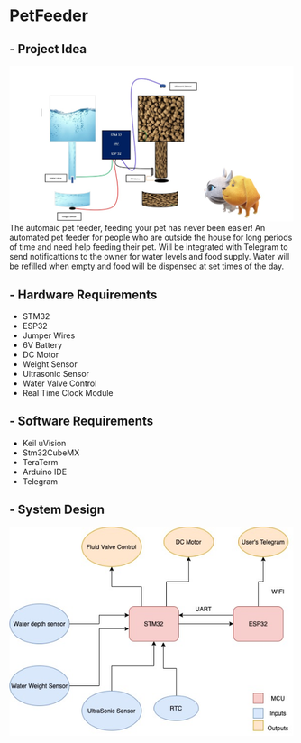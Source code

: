 # PetFeeder
## - Project Idea
![alt text](https://raw.githubusercontent.com/marwanH1998/PetFeeder/main/WhatsApp%20Image%202021-11-17%20at%206.51.38%20PM.jpeg)
The automaic pet feeder, feeding your pet has never been easier!
An automated pet feeder for people who are outside the house for long periods of time and need help feeding their pet.
Will be integrated with Telegram to send notificattions to the owner for water levels and food supply.
Water will be refilled when empty and food will be dispensed at set times of the day.
## - Hardware Requirements
- STM32
- ESP32
- Jumper Wires
- 6V Battery
- DC Motor
- Weight Sensor
- Ultrasonic Sensor
- Water Valve Control
- Real Time Clock Module

## - Software Requirements

- Keil uVision
- Stm32CubeMX
- TeraTerm
- Arduino IDE
- Telegram

## - System Design
![alt text](https://raw.githubusercontent.com/marwanH1998/PetFeeder/main/Untitled%20Diagram.jpg)
